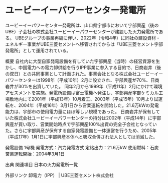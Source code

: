 # ユービーイーパワーセンター発電所

ユービーイーパワーセンター発電所は、山口県宇部市において宇部興産（後のUBE）子会社の株式会社ユービーイーパワーセンターが建設した火力発電所である。
UBEグループの事業再編に伴い、2022年（令和4年）に同社の建設資材・エネルギー事業がUBE三菱セメントへ移管されてからは「UBE三菱セメント宇部発電所」として運用されている。

概要
自社内に大型自家発電設備を有していた宇部興産（当時）の経営資源を生かし、中国電力への電力卸供給を行うIPP事業に参入する目的で、日商岩井（後の双日）との共同事業として計画された。事業会社となる株式会社ユービーイーパワーセンターは1998年（平成10年）2月に設立され、宇部興産が70%、日商岩井が30%を出資していた。
同年2月から1999年（平成11年）2月にかけて環境アセスメントを実施。発電所設備は富士電機へ発注し、宇部興産宇部ケミカル工場敷地内にて2001年（平成13年）10月着工、2003年（平成15年）10月より試運転を、2004年（平成16年）3月1日から営業運転を開始した。21.6万kWの発電能力は、宇部市の使用電力量にほぼ等しい規模であった。
日商岩井が保有していた株式会社ユービーイーパワーセンターの持分は2002年（平成14年）に宇部興産が買い取り、営業開始時点で宇部興産100%出資の完全子会社となっていた。さらに宇部興産が保有する自家発電設備と一体運営を行うため、2005年（平成17年）1月1日に宇部興産本体へと吸収合併され法人としては消滅した。

発電設備
1号機
発電方式：汽力発電方式
定格出力：21.6万kW
使用燃料：石炭
営業運転開始：2004年3月1日

出典
関連項目
日本の火力発電所一覧

外部リンク
卸電力（IPP） | UBE三菱セメント株式会社